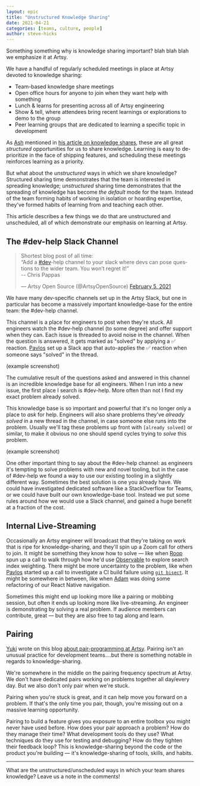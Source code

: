 ```yaml
---
layout: epic
title: "Unstructured Knowledge Sharing"
date: 2021-04-21
categories: [teams, culture, people]
author: steve-hicks
---
```


Something something why is knowledge sharing important? blah blah blah we emphasize it at Artsy.

<!-- more -->

We have a handful of regularly scheduled meetings in place at Artsy devoted to knowledge sharing:

- Team-based knowledge share meetings
- Open office hours for anyone to join when they want help with something
- Lunch & learns for presenting across all of Artsy engineering
- Show & tell, where attendees bring recent learnings or explorations to demo to the group
- Peer learning groups that are dedicated to learning a specific topic in development

As [Ash][ash] mentioned in [his article on knowledge shares][knowledge-shares], these are all great _structured_
opportunities for us to share knowledge. Learning is easy to de-prioritize in the face of shipping features, and
scheduling these meetings reinforces learning as a priority.

But what about the _unstructured_ ways in which we share knowledge? Structured sharing time demonstrates that the
team is interested in spreading knowledge; _unstructured_ sharing time demonstrates that the spreading of knowledge
has become _the default_ mode for the team. Instead of the team forming habits of working in isolation or hoarding
expertise, they've formed habits of learning from and teaching each other.

This article describes a few things we do that are unstructured and unscheduled, all of which demonstrate our
emphasis on learning at Artsy.

## The #dev-help Slack Channel

<blockquote class="twitter-tweet"><p lang="en" dir="ltr">Shortest blog post of all time:<br>“Add a <a href="https://twitter.com/hashtag/dev?src=hash&amp;ref_src=twsrc%5Etfw">#dev</a>-help channel to your slack where devs can pose questions to the wider team. You won’t regret it!”<br>-- Chris Pappas</p>&mdash; Artsy Open Source (@ArtsyOpenSource) <a href="https://twitter.com/ArtsyOpenSource/status/1357819867638812672?ref_src=twsrc%5Etfw">February 5, 2021</a></blockquote> <script async src="https://platform.twitter.com/widgets.js" charset="utf-8"></script>

We have many dev-specific channels set up in the Artsy Slack, but one in particular has become a massively
important knowledge-base for the entire team: the #dev-help channel.

This channel is a place for engineers to post when they're stuck. All engineers watch the #dev-help channel (to
some degree) and offer support when they can. Each issue is threaded to avoid noise in the channel. When the
question is answered, it gets marked as "solved" by applying a ✅ reaction. [Pavlos][pavlos] set up a Slack app
that auto-applies the ✅ reaction when someone says "solved" in the thread.

(example screenshot)

The cumulative result of the questions asked and answered in this channel is an incredible knowledge base for all
engineers. When I run into a new issue, the first place I search is #dev-help. More often than not I find my exact
problem already solved.

This knowledge base is so important and powerful that it's no longer only a place to _ask_ for help. Engineers will
also share problems they've _already solved_ in a new thread in the channel, in case someone else runs into the
problem. Usually we'll tag these problems up front with `[already solved]` or similar, to make it obvious no one
should spend cycles trying to _solve_ this problem.

(example screenshot)

One other important thing to say about the #dev-help channel: as engineers it's tempting to solve problems with new
and novel tooling, but in the case of #dev-help we found a way to use our existing tooling in a slightly different
way. Sometimes the best solution is one you already have. We could have investigated dedicated software like a
StackOverflow for Teams, or we could have built our own knowledge-base tool. Instead we put some rules around how
we would use a Slack channel, and gained a huge benefit at a fraction of the cost.

## Internal Live-Streaming

Occasionally an Artsy engineer will broadcast that they're taking on work that is ripe for knowledge-sharing, and
they'll spin up a Zoom call for others to join. It might be something they know how to solve — like when
[Roop][roop] spun up a call to walk through how he'd use [Observable][observablehq] to explore search index
weighting. There might be more uncertainty to the problem, like when [Pavlos][pavlos] started up a call to
investigate a CI build failure using [`git bisect`][git-bisect]. It might be somewhere in between, like when
[Adam][adam-b] was doing some refactoring of our React Native navigation.

Sometimes this might end up looking more like a pairing or mobbing session, but often it ends up looking more like
live-streaming. An engineer is demonstrating by solving a real problem. If audience members can contribute, great —
but they are also free to tag along and learn.

## Pairing

[Yuki][yuki] wrote on this blog [about pair-programming at Artsy][yukis-article]. Pairing isn't an unusual practice
for development teams....but there is something notable in regards to knowledge-sharing.

We're somewhere in the middle on the pairing frequency spectrum at Artsy. We don't have dedicated pairs working on
problems together all day/every day. But we also don't only pair when we're stuck.

Pairing when you're stuck is great, and it can help move you forward on a problem. If that's the only time you
pair, though, you're missing out on a massive learning opportunity.

Pairing to build a feature gives you exposure to an entire toolbox you might never have used before. How does your
pair approach a problem? How do they manage their time? What development tools do they use? What techniques do they
use for testing and debugging? How do they tighten their feedback loop? This is knowledge-sharing beyond the code
or the product you're building — it's knowledge-sharing of tools, skills, and habits.

---

What are the unstructured/unscheduled ways in which your team shares knowledge? Leave us a note in the comments!

[ash]: https://twitter.com/ashfurrow
[knowledge-shares]: https://artsy.github.io/blog/2020/12/09/share-your-knowledge/
[roop]: https://github.com/anandaroop
[observablehq]: https://observablehq.com/
[pavlos]: https://github.com/pvinis
[git-bisect]: https://git-scm.com/docs/git-bisect
[adam-b]: https://github.com/admbtlr
[yuki]: https://github.com/yuki24
[yukis-article]: https://artsy.github.io/blog/2018/10/19/pair-programming/
